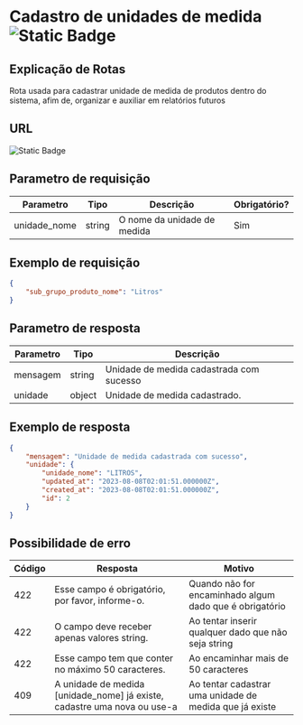 # Cadastro de unidades de medida ![Static Badge](https://img.shields.io/badge/Rota_autenticada-49CC90)

## Explicação de Rotas

Rota usada para cadastrar unidade de medida de produtos dentro do sistema, afim de, organizar e auxiliar em relatórios futuros

## URL

![Static Badge](https://img.shields.io/badge/POST-%2Fapi%2Fv1%2Funidade%2Fcadastro-%2349CC90)

## Parametro de requisição

| Parametro    | Tipo   | Descrição                   | Obrigatório? |
|--------------|--------|-----------------------------|--------------|
| unidade_nome | string | O nome da unidade de medida | Sim          |

## Exemplo de requisição

```json
{
    "sub_grupo_produto_nome": "Litros"
}
```

## Parametro de resposta

| Parametro | Tipo   | Descrição                                |
|-----------|--------|------------------------------------------|
| mensagem  | string | Unidade de medida cadastrada com sucesso |
| unidade   | object | Unidade de medida cadastrado.            |

## Exemplo de resposta

```json
{
    "mensagem": "Unidade de medida cadastrada com sucesso",
    "unidade": {
        "unidade_nome": "LITROS",
        "updated_at": "2023-08-08T02:01:51.000000Z",
        "created_at": "2023-08-08T02:01:51.000000Z",
        "id": 2
    }
}
```

## Possibilidade de erro

| Código | Resposta                                                                   | Motivo                                                  |
|--------|----------------------------------------------------------------------------|---------------------------------------------------------|
| 422    | Esse campo é obrigatório, por favor, informe-o.                            | Quando não for encaminhado algum dado que é obrigatório |
| 422    | O campo deve receber apenas valores string.                                | Ao tentar inserir qualquer dado que não seja string     |
| 422    | Esse campo tem que conter no máximo 50 caracteres.                         | Ao encaminhar mais de 50 caracteres                     |
| 409    | A unidade de medida \[unidade_nome\] já existe, cadastre uma nova ou use-a | Ao tentar cadastrar uma unidade de medida que já existe |
